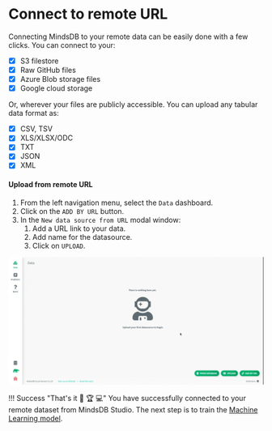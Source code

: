 # Connect to remote URL

Connecting MindsDB to your remote data can be easily done with a few clicks. You can connect to your:

* [x] S3 filestore
* [x] Raw GitHub files
* [x] Azure Blob storage files
* [x] Google cloud storage

Or, wherever your files are publicly accessible. You can upload any tabular data format as:

* [x] CSV, TSV
* [x] XLS/XLSX/ODC
* [x] TXT
* [x] JSON
* [x] XML

#### Upload from remote URL

1. From the left navigation menu, select the `Data` dashboard.
2. Click on the `ADD BY URL` button.
3. In the `New data source from URL` modal window:
   1. Add a URL link to your data.
   2. Add name for the datasource.
   3. Click on `UPLOAD`.

![Connect to remote url](/assets/data/remote.gif)

!!! Success "That's it :tada: :trophy:  :computer:"
   You have successfully connected to your remote dataset from MindsDB Studio. The next step is to train the [Machine Learning model](/model/train).

